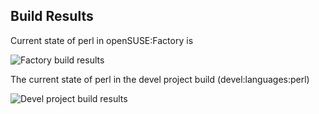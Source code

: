 
## Build Results

Current state of perl in openSUSE:Factory is

![Factory build results](https://br.opensuse.org/status/openSUSE:Factory/perl-MCP/standard)

The current state of perl in the devel project build (devel:languages:perl)

![Devel project build results](https://br.opensuse.org/status/devel:languages:perl/perl-MCP)


